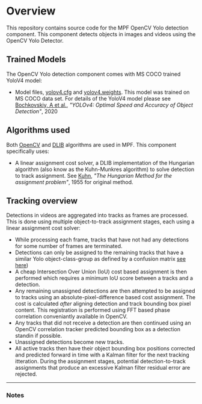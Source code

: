 # Overview

This repository contains source code for the MPF OpenCV Yolo detection component.  This component detects objects in images and videos using
the OpenCV Yolo Detector.

## Trained Models

The OpenCV Yolo detection component comes with MS COCO trained YoloV4 model:

* Model files, [yolov4.cfg](https://github.com/AlexeyAB/darknet/blob/master/cfg/yolov4.cfg) and [yolov4.weights](https://drive.google.com/open?id=1cewMfusmPjYWbrnuJRuKhPMwRe_b9PaT). This model was trained on MS COCO data set. For details of the YoloV4 model please see [Bochkovskiy, A et al.](https://arxiv.org/abs/2004.10934), *"YOLOv4: Optimal Speed and Accuracy of Object Detection"*, 2020

## Algorithms used
Both [OpenCV](https://opencv.org) and [DLIB](http://dlib.net) algorithms are used in MPF. This component specifically uses:

* A linear assignment cost solver, a DLIB implementation of the Hungarian algorithm (also know as the Kuhn-Munkres algorithm) to solve detection to track assignment. See [Kuhn](https://doi.org/10.1002/nav.3800020109), *"The Hungarian Method for the assignment problem"*, 1955 for original method.

## Tracking overview
Detections in videos are aggregated into tracks as frames are processed. This is done using multiple object-to-track assignment stages, each using a linear assignment cost solver:
* While processing each frame, tracks that have not had any detections for some number of frames are terminated.
* Detections can only be assigned to the remaining tracks that have a similar Yolo object-class-group as defined by a confusion matrix [see here]( https://github.com/whynotw/YOLO_metric))
* A cheap Intersection Over Union (IoU) cost based assignment is then performed which requires a minimum IoU score between a tracks and a detection.
* Any remaining unassigned detections are then attempted to be assigned to tracks using an absolute-pixel-difference based cost assignment. The cost is calculated _after_ aligning detection and track bounding box pixel content. This registration is performed using FFT based phase correlation conveniantly available in OpenCV.
* Any tracks that did not receive a detection are then continued using an OpenCV correlation tracker predicted bounding box as a detection standin if possible.
* Unassigned detections become new tracks.
* All active tracks then have their object bounding box positions corrected and predicted forward in time with a Kalman filter for the next tracking itteration. During the assignment stages, potential detection-to-track assignments that produce an excessive Kalman filter residual error are rejected.


- - -

### Notes
